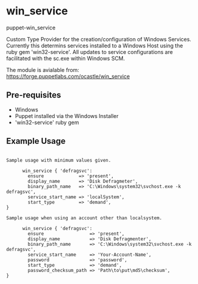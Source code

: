 # win_service
puppet-win_service

Custom Type Provider for the creation/configuration of Windows Services. Currently this determins services installed to a Windows Host using the ruby gem 'win32-service'.
All updates to service configurations are facilitated with the sc.exe within Windows SCM.

The module is avialable from: https://forge.puppetlabs.com/ocastle/win_service

## Pre-requisites

- Windows
- Puppet installed via the Windows Installer
- 'win32-service' ruby gem

## Example Usage

```puppet

Sample usage with minimum values given.

      win_service { 'defragsvc':
        ensure             => 'present',
        display_name       => 'Disk Defragmeter',
        binary_path_name   => 'C:\Windows\system32\svchost.exe -k defragsvc',
        service_start_name => 'localSystem',
        start_type         => 'demand',
}

Sample usage when using an account other than localsystem.

      win_service { 'defragsvc':
        ensure                 => 'present',
        display_name           => 'Disk Defragmenter',
        binary_path_name       => 'C:\Windows\system32\svchost.exe -k defragsvc',
        service_start_name     => 'Your-Account-Name',
        password               => 'password',
        start_type             => 'demand',
        password_checksum_path => 'Path\to\put\md5\checksum',
}

```